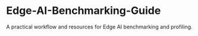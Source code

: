 # Edge-AI-Benchmarking-Guide
A practical workflow and resources for Edge AI benchmarking and profiling.
